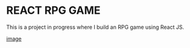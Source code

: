 # REACT RPG GAME

This is a project in progress where I build an RPG  game using React JS.

[image](https://ibb.co/8zWJ25V)
